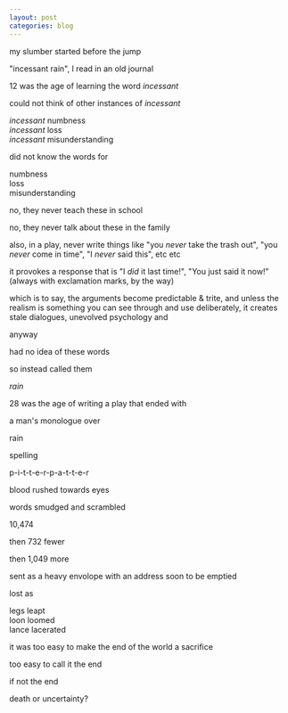 ```yaml
---
layout: post
categories: blog
---
```


my slumber started before the jump

"incessant rain", I read in an old journal

12 was the age of learning the word _incessant_

could not think of other instances of _incessant_

_incessant_ numbness  
_incessant_ loss  
_incessant_ misunderstanding  

did not know the words for 

numbness  
loss  
misunderstanding  

no, they never teach these in school

no, they never talk about these in the family

also, in a play, never write things like "you _never_ take the trash out", "you _never_ come in time", "I _never_ said this", etc etc

it provokes a response that is "I _did_ it last time!", "You just said it now!" (always with exclamation marks, by the way) 

which is to say, the arguments become predictable & trite, and unless the realism is something you can see through and use deliberately, it creates stale dialogues, unevolved psychology and

anyway

had no idea of these words

so instead called them 

_rain_

28 was the age of writing a play that ended with 

a man's monologue over

rain

spelling

p-i-t-t-e-r-p-a-t-t-e-r

blood rushed towards eyes

words smudged and scrambled

10,474

then 732 fewer

then 1,049 more

sent as a heavy envolope with an address soon to be emptied

lost as

legs leapt  
loon loomed  
lance lacerated

it was too easy to make the end of the world a sacrifice

too easy to call it the end

if not the end 

death or uncertainty?









